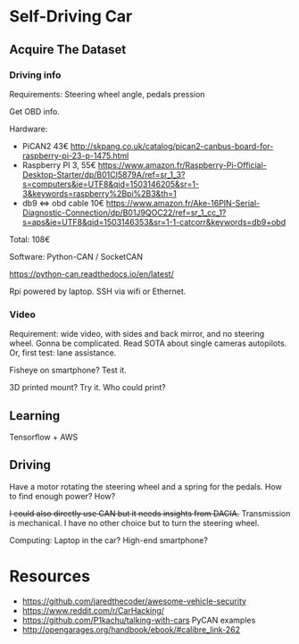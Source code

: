 Self-Driving Car
================

Acquire The Dataset
-------------------

### Driving info

Requirements: Steering wheel angle, pedals pression

Get OBD info.

Hardware:

- PiCAN2 43€
  http://skpang.co.uk/catalog/pican2-canbus-board-for-raspberry-pi-23-p-1475.html
- Raspberry PI 3, 55€
  https://www.amazon.fr/Raspberry-Pi-Official-Desktop-Starter/dp/B01CI5879A/ref=sr_1_3?s=computers&ie=UTF8&qid=1503146205&sr=1-3&keywords=raspberry%2Bpi%2B3&th=1
- db9 <=> obd cable 10€
  https://www.amazon.fr/Ake-16PIN-Serial-Diagnostic-Connection/dp/B01J9QOC22/ref=sr_1_cc_1?s=aps&ie=UTF8&qid=1503146353&sr=1-1-catcorr&keywords=db9+obd

Total: 108€

Software: Python-CAN / SocketCAN

https://python-can.readthedocs.io/en/latest/

Rpi powered by laptop. SSH via wifi or Ethernet.

### Video

Requirement: wide video, with sides and back mirror, and no steering wheel.
Gonna be complicated. Read SOTA about single cameras autopilots. Or, first
test: lane assistance.

Fisheye on smartphone? Test it.

3D printed mount? Try it. Who could print?

Learning
--------

Tensorflow + AWS

Driving
-------

Have a motor rotating the steering wheel and a spring for the pedals. How to
find enough power? How?

~~I could also directly use CAN but it needs insights from DACIA.~~
Transmission is mechanical. I have no other choice but to turn the steering
wheel.

Computing: Laptop in the car? High-end smartphone?

Resources
==========

* https://github.com/jaredthecoder/awesome-vehicle-security
* https://www.reddit.com/r/CarHacking/
* https://github.com/P1kachu/talking-with-cars
  PyCAN examples
* http://opengarages.org/handbook/ebook/#calibre_link-262

